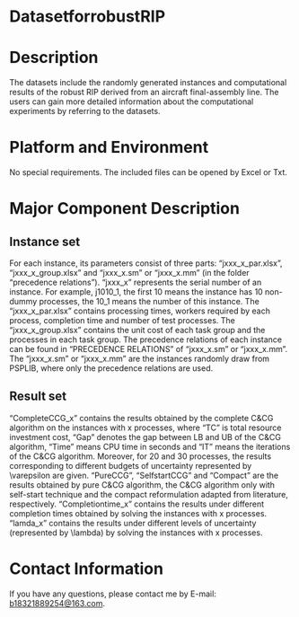 # DatasetforrobustRIP

# Description

  The datasets include the randomly generated instances and computational results of the robust RIP derived from an aircraft final-assembly line. The users can gain more detailed information about the computational experiments by referring to the datasets.

# Platform and Environment

  No special requirements. The included files can be opened by Excel or Txt. 

# Major Component Description

## Instance set
  For each instance, its parameters consist of three parts: “jxxx_x_par.xlsx”, “jxxx_x_group.xlsx” and “jxxx_x.sm” or “jxxx_x.mm” (in the folder “precedence relations”). “jxxx_x” represents the serial number of an instance. For example, j1010_1, the first 10 means the instance has 10 non-dummy processes, the 10_1 means the number of this instance. The “jxxx_x_par.xlsx” contains processing times, workers required by each process, completion time and number of test processes. The “jxxx_x_group.xlsx” contains the unit cost of each task group and the processes in each task group. The precedence relations of each instance can be found in “PRECEDENCE RELATIONS” of “jxxx_x.sm” or “jxxx_x.mm”. The “jxxx_x.sm” or “jxxx_x.mm” are the instances randomly draw from PSPLIB, where only the precedence relations are used.

 ## Result set
  “CompleteCCG_x” contains the results obtained by the complete C&CG algorithm on the instances with x processes, where “TC” is total resource investment cost, “Gap” denotes the gap between LB and UB of the C&CG algorithm, “Time” means CPU time in seconds and “IT” means the iterations of the C&CG algorithm. Moreover, for 20 and 30 processes, the results corresponding to different budgets of uncertainty represented by \varepsilon are given. 
  “PureCCG”, “SelfstartCCG” and “Compact” are the results obtained by pure C&CG algorithm, the C&CG algorithm only with self-start technique and the compact reformulation adapted from literature, respectively. 
  “Completiontime_x” contains the results under different completion times obtained by solving the instances with x processes.
  “lamda_x” contains the results under different levels of uncertainty (represented by \lambda) by solving the instances with x processes.

# Contact Information

  If you have any questions, please contact me by E-mail: b18321889254@163.com.
